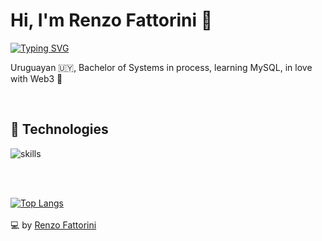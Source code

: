# Hi, I'm Renzo Fattorini 👋

[![Typing SVG](https://readme-typing-svg.herokuapp.com?font=comfortaa&color=016EEA&size=24&width=500&lines=Uruguayan+software+developer;Currently+studying+Bachelor+of+Systems)](https://git.io/typing-svg)

Uruguayan 🇺🇾, Bachelor of Systems in process, learning MySQL, in love with Web3 💙

<br>

## 🔧 Technologies

![skills](https://skillicons.dev/icons?i=html,css,js,nodejs,mysql,mongodb,git,bash,c,cpp,cs,arduino,haskell,solidity,wordpress,vscode,ps,ai&theme=light&size=small)

<!---
[![Renzo's GitHub stats](https://github-readme-stats.vercel.app/api?username=renzofatto)](https://github.com/renzofatto/github-readme-stats)
[![Top Langs](https://github-readme-stats.vercel.app/api/top-langs/?username=renzofatto&layout=compact)](https://github.com/anuraghazra/github-readme-stats)
--->

<!---
<br>
<br>
<img src="https://github-readme-stats.vercel.app/api/top-langs/?username=renzofatto"/>
<br>
<br>
--->
<br>
<br>

[![Top Langs](https://github-readme-stats.vercel.app/api/top-langs/?username=renzofatto&layout=compact&show_icons=true&theme=dark)](https://github.com/anuraghazra/github-readme-stats)
<br>
<br>
💻 by [Renzo Fattorini](https://github.com/renzofatto)

